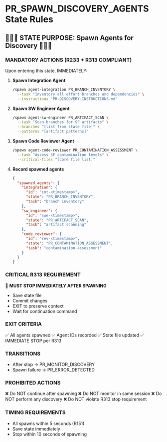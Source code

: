 # PR_SPAWN_DISCOVERY_AGENTS State Rules

## 🔴🔴🔴 STATE PURPOSE: Spawn Agents for Discovery 🔴🔴🔴

### MANDATORY ACTIONS (R233 + R313 COMPLIANT)
Upon entering this state, IMMEDIATELY:

1. **Spawn Integration Agent**
   ```bash
   /spawn agent-integration PR_BRANCH_INVENTORY \
     --task "Inventory all effort branches and dependencies" \
     --instructions "PR-DISCOVERY-INSTRUCTIONS.md"
   ```

2. **Spawn SW Engineer Agent**
   ```bash
   /spawn agent-sw-engineer PR_ARTIFACT_SCAN \
     --task "Scan branches for SF artifacts" \
     --branches "[list from state file]" \
     --patterns "[artifact patterns]"
   ```

3. **Spawn Code Reviewer Agent**
   ```bash
   /spawn agent-code-reviewer PR_CONTAMINATION_ASSESSMENT \
     --task "Assess SF contamination levels" \
     --critical-files "[core file list]"
   ```

4. **Record spawned agents**
   ```json
   {
     "spawned_agents": {
       "integration": {
         "id": "int-<timestamp>",
         "state": "PR_BRANCH_INVENTORY",
         "task": "branch inventory"
       },
       "sw_engineer": {
         "id": "swe-<timestamp>",
         "state": "PR_ARTIFACT_SCAN",
         "task": "artifact scanning"
       },
       "code_reviewer": {
         "id": "rev-<timestamp>",
         "state": "PR_CONTAMINATION_ASSESSMENT",
         "task": "contamination assessment"
       }
     }
   }
   ```

### CRITICAL R313 REQUIREMENT
🚨 **MUST STOP IMMEDIATELY AFTER SPAWNING**
- Save state file
- Commit changes
- EXIT to preserve context
- Wait for continuation command

### EXIT CRITERIA
✅ All agents spawned
✅ Agent IDs recorded
✅ State file updated
✅ IMMEDIATE STOP per R313

### TRANSITIONS
- After stop → PR_MONITOR_DISCOVERY
- Spawn failure → PR_ERROR_DETECTED

### PROHIBITED ACTIONS
❌ Do NOT continue after spawning
❌ Do NOT monitor in same session
❌ Do NOT perform any discovery
❌ Do NOT violate R313 stop requirement

### TIMING REQUIREMENTS
- All spawns within 5 seconds (R151)
- Save state immediately
- Stop within 10 seconds of spawning